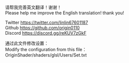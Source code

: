请帮我完善英文翻译！谢谢！  
Please help me improve the English translation! thank you!  

Twitter https://twitter.com/linlin67601187  
Github  https://github.com/origin0110  
Discord https://discord.gg/reKUV7zGkF  

通过此文件修改设置：  
Modify the configuration from this file：  
OriginShader/shaders/glsl/Users/Set.txt  

